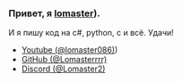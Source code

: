 ### Привет, я [lomaster](https://github.com/Lomasterrrr)).

И я пишу код на c#, python, c и всё.
Удачи!

- [Youtube (@lomaster086)](https://www.youtube.com/channel/UCBrZRT-yUyHwUbD2o4BZevg))
- [GitHub (@Lomasterrrr)](https://github.com/Lomasterrrr)
- [Discord (@Lomaster2)](https://discordapp.com/users/972980423930036284)
